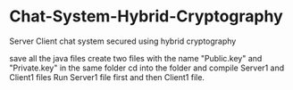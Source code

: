 # Chat-System-Hybrid-Cryptography
Server Client chat system secured using hybrid cryptography

save all the java files
create two files with the name "Public.key" and "Private.key" in the same folder
cd into the folder and compile Server1 and Client1 files
Run Server1 file first and then Client1 file.
